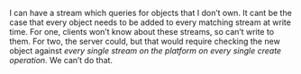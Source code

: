 I can have a stream which queries for objects that I don’t own. It cant be the case that every object needs to be added to every matching stream at write time. For one, clients won’t know about these streams, so can’t write to them. For two, the server could, but that would require checking the new object against *every single stream on the platform on every single create operation*. We can’t do that.